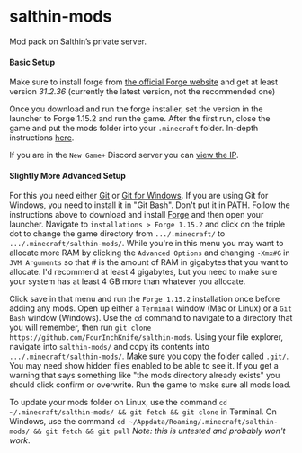 # salthin-mods
Mod pack on Salthin’s private server. 

#### Basic Setup
Make sure to install forge from 
[the official Forge website](https://files.minecraftforge.net/maven/net/minecraftforge/forge/index_1.15.2.html "Minecraft Forge for 1.15.2")
and get at least version *31.2.36* (currently the latest version, not the recommended one)

Once you download and run the forge installer, set the version in the launcher
to Forge 1.15.2 and run the game. After the first run,
close the game and put the mods folder into your `.minecraft`
folder. In-depth instructions [here](https://minecraft.gamepedia.com/Mods/Forge#Forge_Modifications "Minecraft Gamepedia guide to modding").

If you are in the `New Game+` Discord server you can [view the IP](https://discordapp.com/channels/493574653797990420/745314060127436850/745330525253926983).

#### Slightly More Advanced Setup
For this you need either [Git](https://git-scm.com/) or [Git for Windows](https://gitforwindows.org/). If you are using Git for Windows, you need to install it 
in "Git Bash". Don't put it in PATH. Follow the instructions above to download and install [Forge](https://files.minecraftforge.net/maven/net/minecraftforge/forge/index_1.15.2.html "Minecraft Forge for 1.15.2")
and then open your launcher. Navigate to `installations > Forge 1.15.2` and click on the triple dot to change the game directory from `.../.minecraft/` to `.../.minecraft/salthin-mods/`.
While you're in this menu you may want to allocate more RAM by clicking the `Advanced Options` and changing `-Xmx#G` in `JVM Arguments` so that # is the amount of RAM in gigabytes
that you want to allocate. I'd recommend at least 4 gigabytes, but you need to make sure your system has at least 4 GB more than whatever you allocate.

Click save in that menu and run the `Forge 1.15.2` installation once before adding any mods. Open up either a `Terminal` window (Mac or Linux) or a `Git Bash` window (Windows). Use the `cd` command to navigate to 
a directory that you will remember, then run `git clone https://github.com/FourInchKnife/salthin-mods`. Using your file explorer, navigate into `salthin-mods/` and copy its contents into `.../.minecraft/salthin-mods/`.
Make sure you copy the folder called `.git/`. You may need show hidden files enabled to be able to see it. If you get a warning that says something like "the mods directory already exists" you should click confirm or overwrite.
Run the game to make sure all mods load.

To update your mods folder on Linux, use the command `cd ~/.minecraft/salthin-mods/ && git fetch && git clone` in Terminal. On Windows, use the command
`cd ~/Appdata/Roaming/.minecraft/salthin-mods/ && git fetch && git pull` *Note: this is untested and probably won't work*.
